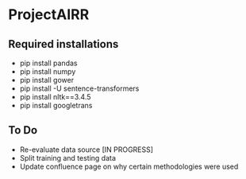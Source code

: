 # ProjectAIRR

## Required installations
- pip install pandas
- pip install numpy
- pip install gower
- pip install -U sentence-transformers
- pip install nltk==3.4.5
- pip install googletrans

## To Do
- Re-evaluate data source [IN PROGRESS]
- Split training and testing data
- Update confluence page on why certain methodologies were used
